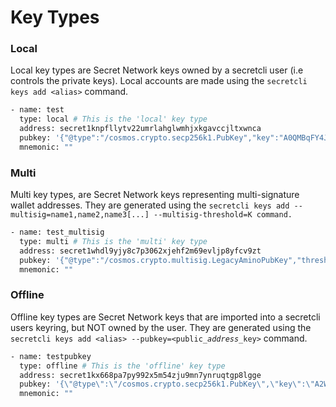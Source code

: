 # Key Types

### Local&#x20;

Local key types are Secret Network keys owned by a secretcli user (i.e controls the private keys). Local accounts are made using the `secretcli keys add <alias>` command.&#x20;

```bash
- name: test
  type: local # This is the 'local' key type
  address: secret1knpfllytv22umrlahglwmhjxkgavccjltxwnca
  pubkey: '{"@type":"/cosmos.crypto.secp256k1.PubKey","key":"A0QMBqFY4J39i6NrH4qR5uOEnyytpkyeWFg/e0sPd8NJ"}'
  mnemonic: ""
```

### Multi

Multi key types, are Secret Network keys representing multi-signature wallet addresses. They are generated using the `secretcli keys add --multisig=name1,name2,name3[...] --multisig-threshold=K command.`

```bash
- name: test_multisig
  type: multi # This is the 'multi' key type
  address: secret1whdl9yjy8c7p3062xjehf2m69evljp8yfcv9zt
  pubkey: '{"@type":"/cosmos.crypto.multisig.LegacyAminoPubKey","threshold":2,"public_keys":[{"@type":"/cosmos.crypto.secp256k1.PubKey","key":"AiXwUPtwTJqxKZq/BjKi+7EFhqR2Aj9QT94lFzb5Ednp"},{"@type":"/cosmos.crypto.secp256k1.PubKey","key":"A7QMHOt+yLGddDxey51QLofwsTJWfqyzYmNOB9L1Oz1S"},{"@type":"/cosmos.crypto.secp256k1.PubKey","key":"A0QMBqFY4J39i6NrH4qR5uOEnyytpkyeWFg/e0sPd8NJ"}]}'
  mnemonic: ""
```

### Offline&#x20;

Offline key types are Secret Network keys that are imported into a secretcli users keyring, but NOT owned by the user. They are generated using the `secretcli keys add <alias> --pubkey=<public_`_`address_`_`key>` command.&#x20;

```bash
- name: testpubkey
  type: offline # This is the 'offline' key type
  address: secret1kx668pa7py992x5m54zju9mn7ynruqtgp8lgge
  pubkey: '{\"@type\":\"/cosmos.crypto.secp256k1.PubKey\",\"key\":\"A2Wb8D5w+LKPNQ7z1VhiD5Q+8SnIFMMKjDyQXBhnlZwo\"}'
  mnemonic: ""
```

